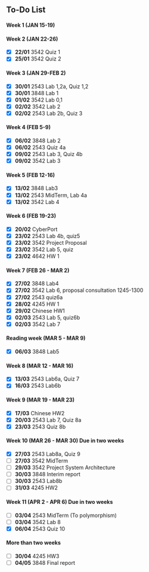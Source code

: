## To-Do List
#### Week 1 (JAN 15-19)
#### Week 2 (JAN 22-26)
- [x] **22/01** 3542 Quiz 1
- [x] **25/01** 3542 Quiz 2
#### Week 3 (JAN 29-FEB 2)
- [x] **30/01** 2543 Lab 1,2a, Quiz 1,2
- [x] **30/01** 3848 Lab 1
- [x] **01/02** 3542 Lab 0,1
- [x] **02/02** 3542 Lab 2
- [x] **02/02** 2543 Lab 2b, Quiz 3
#### Week 4 (FEB 5-9)
- [x] **06/02** 3848 Lab 2
- [x] **06/02** 2543 Quiz 4a
- [x] **09/02** 2543 Lab 3, Quiz 4b
- [x] **09/02** 3542 Lab 3
#### Week 5 (FEB 12-16)
- [x] **13/02** 3848 Lab3
- [x] **13/02** 2543 MidTerm, Lab 4a
- [x] **13/02** 3542 Lab 4
#### Week 6 (FEB 19-23) 
- [x] **20/02** CyberPort
- [x] **23/02** 2543 Lab 4b, quiz5
- [x] **23/02** 3542 Project Proposal
- [x] **23/02** 3542 Lab 5, quiz
- [x] **23/02** 4642 HW 1
#### Week 7 (FEB 26 - MAR 2) 
- [x] **27/02** 3848 Lab4
- [x] **27/02** 3542 Lab 6, proposal consultation 1245-1300
- [x] **27/02** 2543 quiz6a
- [x] **28/02** 4245 HW 1
- [x] **29/02** Chinese HW1
- [x] **02/03** 2543 Lab 5, quiz6b
- [x] **02/03** 3542 Lab 7
#### Reading week (MAR 5 - MAR 9)
- [x] **06/03** 3848 Lab5
#### Week 8 (MAR 12 - MAR 16)
- [x] **13/03** 2543 Lab6a, Quiz 7
- [x] **16/03** 2543 Lab6b
#### Week 9 (MAR 19 - MAR 23)
- [x] **17/03** Chinese HW2
- [x] **20/03** 2543 Lab 7, Quiz 8a
- [x] **23/03** 2543 Quiz 8b
#### Week 10 (MAR 26 - MAR 30) Due in two weeks
- [x] **27/03** 2543 Lab8a, Quiz 9
- [ ] **27/03** 3542 MidTerm
- [ ] **29/03** 3542 Project System Architecture
- [ ] **30/03** 3848 Interim report
- [ ] **30/03** 2543 Lab8b
- [ ] **31/03** 4245 HW2
#### Week 11 (APR 2 - APR 6) Due in two weeks

- [ ] **03/04** 2543 MidTerm (To polymorphism)
- [ ] **03/04** 3542 Lab 8
- [x] **06/04** 2543 Quiz 10
#### More than two weeks
- [ ] **30/04** 4245 HW3
- [ ] **04/05** 3848 Final report

